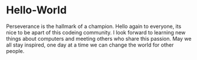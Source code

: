 # Hello-World
Perseverance is the hallmark of a champion.
Hello again to everyone, its nice to be apart of this codeing community. I look forward to learning new things about computers and meeting others who share this passion. May we all stay inspired, one day at a time we can change the world for other people.
